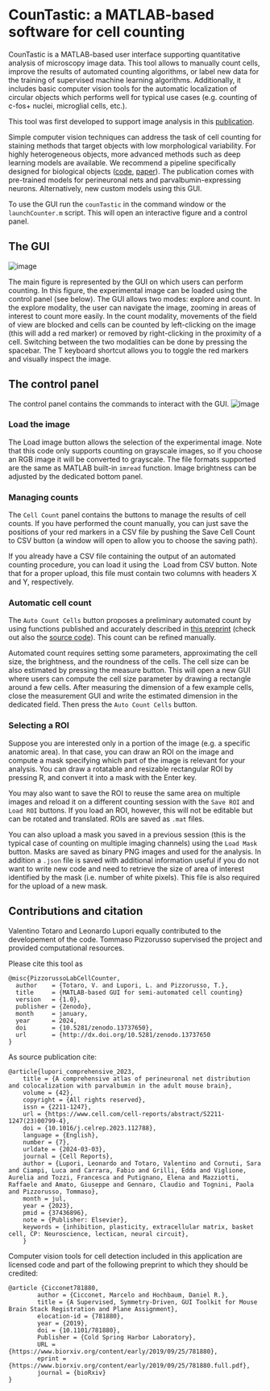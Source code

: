 # CounTastic: a MATLAB-based software for cell counting

CounTastic is a MATLAB-based user interface supporting quantitative analysis of microscopy image data. This tool allows to manually count cells, improve the results of automated counting algorithms, or label new data for the training of supervised machine learning algorithms. Additionally, it includes basic computer vision tools for the automatic localization of circular objects which performs well for typical use cases (e.g. counting of c-fos+ nuclei, microglial cells, etc.). 

This tool was first developed to support image analysis in this [publication](https://www.cell.com/cell-reports/pdf/S2211-1247(23)00799-4.pdf).

Simple computer vision techniques can address the task of cell counting for staining methods that target objects with low morphological variability. For highly heterogeneous objects, more advanced methods such as deep learning models are available. We recommend a pipeline specifically designed for biological objects ([code](https://github.com/ciampluca/counting_perineuronal_nets), [paper](https://www.sciencedirect.com/science/article/pii/S1361841522001475)). The publication comes with pre-trained models for perineuronal nets and parvalbumin-expressing neurons. Alternatively, new custom models using this GUI.

To use the GUI run the `counTastic` in the command window or the `launchCounter.m` script. This will open an interactive figure and a control panel.

## The GUI

![image](https://user-images.githubusercontent.com/64209814/221218319-484c821b-b806-47f7-a61e-c9c318d3252d.png)


The main figure is represented by the GUI on which users can perform counting. In this figure, the experimental image can be loaded using the control panel (see below). The GUI allows two modes: explore and count. In the explore modality, the user can navigate the image, zooming in areas of interest to count more easily. In the count modality, movements of the field of view are blocked and cells can be counted by left-clicking on the image (this will add a red marker) or removed by right-clicking in the proximity of a cell. Switching between the two modalities can be done by pressing the spacebar. The T keyboard shortcut allows you to toggle the red markers and visually inspect the image.

## The control panel

The control panel contains the commands to interact with the GUI.
![image](https://user-images.githubusercontent.com/64209814/221220327-be93e9f5-61ab-4f0a-95c1-df1b4664bf65.png)

### Load the image


The Load image button allows the selection of the experimental image. Note that this code only supports counting on grayscale images, so if you choose an RGB image it will be converted to grayscale. The file formats supported are the same as MATLAB built-in `imread` function. Image brightness can be adjusted by the dedicated bottom panel.

### Managing counts


The `Cell Count` panel contains the buttons to manage the results of cell counts. If you have performed the count manually, you can just save the positions of your red markers in a CSV file by pushing the Save Cell Count to CSV button (a window will open to allow you to choose the saving path).

If you already have a CSV file containing the output of an automated counting procedure, you can load it using the  Load from CSV button. Note that for a proper upload, this file must contain two columns with headers X and Y, respectively.

### Automatic cell count


The `Auto Count Cells` button proposes a preliminary automated count by using functions published and accurately described in [this preprint](https://www.biorxiv.org/content/10.1101/781880v1) (check out also the [source code](https://github.com/cicconet/RiffleShuffle)). This count can be refined manually.

Automated count requires setting some parameters, approximating the cell size, the brightness, and the roundness of the cells. The cell size can be also estimated by pressing the measure button. This will open a new GUI where users can compute the cell size parameter by drawing a rectangle around a few cells. After measuring the dimension of a few example cells, close the measurement GUI and write the estimated dimension in the dedicated field. Then press the `Auto Count Cells` button.

### Selecting a ROI


Suppose you are interested only in a portion of the image (e.g. a specific anatomic area). In that case, you can draw an ROI on the image and compute a mask specifying which part of the image is relevant for your analysis. You can draw a rotatable and resizable rectangular ROI by pressing R, and convert it into a mask with the Enter key. 

You may also want to save the ROI to reuse the same area on multiple images and reload it on a different counting session with the `Save ROI` and `Load ROI` buttons. If you load an ROI, however, this will not be editable but can be rotated and translated. ROIs are saved as `.mat` files.

You can also upload a mask you saved in a previous session (this is the typical case of counting on multiple imaging channels) using the `Load Mask` button. Masks are saved as binary PNG images and used for the analysis. In addition a `.json` file is saved with additional information useful if you do not want to write new code and need to retrieve the size of area of interest identified by the mask (i.e. number of white pixels). This file is also required for the upload of a new mask.

## Contributions and citation

Valentino Totaro and Leonardo Lupori equally contributed to the developement of the code. Tommaso Pizzorusso supervised the project and provided computational resources.

Please cite this tool as 
```
@misc{PizzorussoLabCellCounter,
  author    = {Totaro, V. and Lupori, L. and Pizzorusso, T.},
  title     = {MATLAB-based GUI for semi-automated cell counting}
  version   = {1.0},
  publisher = {Zenodo},
  month     = january,
  year      = 2024,
  doi       = {10.5281/zenodo.13737650},
  url       = {http://dx.doi.org/10.5281/zenodo.13737650
}
```
As source publication cite:
```
@article{lupori_comprehensive_2023,
    title = {A comprehensive atlas of perineuronal net distribution and colocalization with parvalbumin in the adult mouse brain},
    volume = {42},
    copyright = {All rights reserved},
    issn = {2211-1247},
    url = {https://www.cell.com/cell-reports/abstract/S2211-1247(23)00799-4},
    doi = {10.1016/j.celrep.2023.112788},
    language = {English},
    number = {7},
    urldate = {2024-03-03},
    journal = {Cell Reports},
    author = {Lupori, Leonardo and Totaro, Valentino and Cornuti, Sara and Ciampi, Luca and Carrara, Fabio and Grilli, Edda and Viglione, Aurelia and Tozzi, Francesca and Putignano, Elena and Mazziotti, Raffaele and Amato, Giuseppe and Gennaro, Claudio and Tognini, Paola and Pizzorusso, Tommaso},
    month = jul,
    year = {2023},
    pmid = {37436896}, 
    note = {Publisher: Elsevier}, 
    keywords = {inhibition, plasticity, extracellular matrix, basket cell, CP: Neuroscience, lectican, neural circuit},
    }
```
Computer vision tools for cell detection included in this application are licensed code and part of the following preprint to which they should be credited:
```
@article {Cicconet781880,
        author = {Cicconet, Marcelo and Hochbaum, Daniel R.}, 
        title = {A Supervised, Symmetry-Driven, GUI Toolkit for Mouse Brain Stack Registration and Plane Assignment},
        elocation-id = {781880},
        year = {2019},
        doi = {10.1101/781880},
        Publisher = {Cold Spring Harbor Laboratory},
        URL = {https://www.biorxiv.org/content/early/2019/09/25/781880},
        eprint = {https://www.biorxiv.org/content/early/2019/09/25/781880.full.pdf},
        journal = {bioRxiv}
}
```